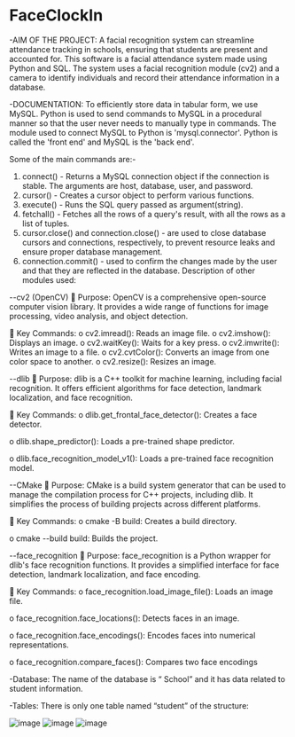 # FaceClockIn

-AIM OF THE PROJECT:
A facial recognition system can streamline attendance tracking in schools, ensuring 
that students are present and accounted for. This software is a facial attendance 
system made using Python and SQL. The system uses a facial recognition module 
(cv2) and a camera to identify individuals and record their attendance information 
in a database.

-DOCUMENTATION:
To efficiently store data in tabular form, we use MySQL. Python is used to send 
commands to MySQL in a procedural manner so that the user never needs to 
manually type in commands.
The module used to connect MySQL to Python is 'mysql.connector'. Python is called 
the 'front end' and MySQL is the 'back end'.

Some of the main commands are:-
1. connect() - Returns a MySQL connection object if the connection is stable. The 
arguments are host, database, user, and password.
2. cursor() - Creates a cursor object to perform various functions.
3. execute() - Runs the SQL query passed as argument(string).
4. fetchall() - Fetches all the rows of a query's result, with all the rows as a list of 
tuples.
5. cursor.close() and connection.close() - are used to close database cursors and 
connections, respectively, to prevent resource leaks and ensure proper 
database management.
6. connection.commit() - used to confirm the changes made by the user and that 
they are reflected in the database.
Description of other modules used:

--cv2 (OpenCV)
 Purpose: OpenCV is a comprehensive open-source computer vision library. 
It provides a wide range of functions for image processing, video analysis, 
and object detection.

 Key Commands:
o cv2.imread(): Reads an image file.
o cv2.imshow(): Displays an image.
o cv2.waitKey(): Waits for a key press.
o cv2.imwrite(): Writes an image to a file.
o cv2.cvtColor(): Converts an image from one color space to another.
o cv2.resize(): Resizes an image.

--dlib
 Purpose: dlib is a C++ toolkit for machine learning, including facial 
recognition. It offers efficient algorithms for face detection, landmark 
localization, and face recognition.

 Key Commands:
o dlib.get_frontal_face_detector(): Creates a face detector.

o dlib.shape_predictor(): Loads a pre-trained shape predictor.

o dlib.face_recognition_model_v1(): Loads a pre-trained face recognition 
model.

--CMake
 Purpose: CMake is a build system generator that can be used to manage the 
compilation process for C++ projects, including dlib. It simplifies the process 
of building projects across different platforms.

 Key Commands:
o cmake -B build: Creates a build directory.

o cmake --build build: Builds the project.

--face_recognition
 Purpose: face_recognition is a Python wrapper for dlib's face recognition 
functions. It provides a simplified interface for face detection, landmark 
localization, and face encoding.

 Key Commands:
o face_recognition.load_image_file(): Loads an image file.

o face_recognition.face_locations(): Detects faces in an image.

o face_recognition.face_encodings(): Encodes faces into numerical 
representations.

o face_recognition.compare_faces(): Compares two face encodings


-Database:
The name of the database is “ School” and it has data related to student 
information.

-Tables:
There is only one table named “student” of the structure:

![image](https://github.com/user-attachments/assets/e9e29496-1254-4a53-ae18-ae779198b2bc)
![image](https://github.com/user-attachments/assets/288b24b4-8cbd-491c-83e5-94eb5c842edb)
![image](https://github.com/user-attachments/assets/68c97a9f-f4fe-4161-b2de-bf40d3d5a789)




